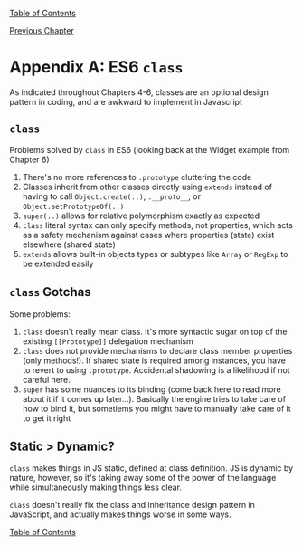[Table of Contents](_toc.md)

[Previous Chapter](ch6.md)

# Appendix A: ES6 `class` #
As indicated throughout Chapters 4-6, classes are an optional design pattern in coding, and are awkward to implement in Javascript

## `class` ##
Problems solved by `class` in ES6 (looking back at the Widget example from Chapter 6)
1. There's no more references to `.prototype` cluttering the code
2. Classes inherit from other classes directly using `extends` instead of having to call `Object.create(..)`, `.__proto__`, or 
`Object.setPrototypeOf(..)`
3. `super(..)` allows for relative polymorphism exactly as expected
4. `class` literal syntax can only specify methods, not properties, which acts as a safety mechanism against cases where properties (state) exist 
elsewhere (shared state)
5. `extends` allows built-in objects types or subtypes like `Array` or `RegExp` to be extended easily

## `class` Gotchas ##
Some problems:

1. `class` doesn't really mean class. It's more syntactic sugar on top of the existing `[[Prototype]]` delegation mechanism
2. `class` does not provide mechanisms to declare class member properties (only methods!).  If shared state is required among instances, you have to 
revert to using `.prototype`.  Accidental shadowing is a likelihood if not careful here.
3. `super` has some nuances to its binding (come back here to read more about it if it comes up later...).  Basically the engine tries to take care of
how to bind it, but sometiems you might have to manually take care of it to get it right

## Static > Dynamic? ##
`class` makes things in JS static, defined at class definition.  JS is dynamic by nature, however, so it's taking away some of the power of the language
while simultaneously making things less clear.

`class` doesn't really fix the class and inheritance design pattern in JavaScript, and actually makes things worse in some ways.

[Table of Contents](_toc.md)
